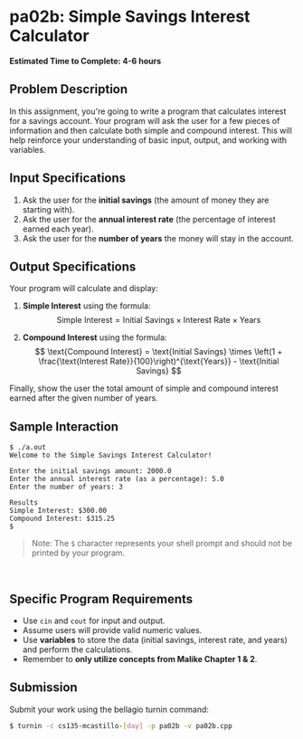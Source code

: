 
# pa02b: Simple Savings Interest Calculator

**Estimated Time to Complete: 4-6 hours**

## Problem Description

In this assignment, you're going to write a program that calculates interest for a savings account. Your program will ask the user for a few pieces of information and then calculate both simple and compound interest. This will help reinforce your understanding of basic input, output, and working with variables.

## Input Specifications

1. Ask the user for the **initial savings** (the amount of money they are starting with).
2. Ask the user for the **annual interest rate** (the percentage of interest earned each year).
3. Ask the user for the **number of years** the money will stay in the account.

## Output Specifications

Your program will calculate and display:

1. **Simple Interest** using the formula:
   $$
   \text{Simple Interest} = \text{Initial Savings} \times \text{Interest Rate} \times \text{Years}
   $$
   
2. **Compound Interest** using the formula:
   $$
   \text{Compound Interest} = \text{Initial Savings} \times \left(1 + \frac{\text{Interest Rate}}{100}\right)^{\text{Years}} - \text{Initial Savings}
   $$

Finally, show the user the total amount of simple and compound interest earned after the given number of years.

## Sample Interaction
```
$ ./a.out 
Welcome to the Simple Savings Interest Calculator!

Enter the initial savings amount: 2000.0 
Enter the annual interest rate (as a percentage): 5.0 
Enter the number of years: 3

Results 
Simple Interest: $300.00 
Compound Interest: $315.25 
$
```
> Note: The `$` character represents your shell prompt and should not be printed by your program.

<br>

## Specific Program Requirements

- Use `cin` and `cout` for input and output.
- Assume users will provide valid numeric values.
- Use **variables** to store the data (initial savings, interest rate, and years) and perform the calculations.
- Remember to **only utilize concepts from Malike Chapter 1 & 2**.

## Submission

Submit your work using the bellagio turnin command:

```bash
$ turnin -c cs135-mcastillo-[day] -p pa02b -v pa02b.cpp
```

